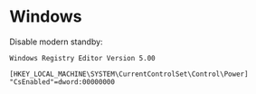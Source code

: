 # Windows

Disable modern standby:
```
Windows Registry Editor Version 5.00

[HKEY_LOCAL_MACHINE\SYSTEM\CurrentControlSet\Control\Power]
"CsEnabled"=dword:00000000
```
